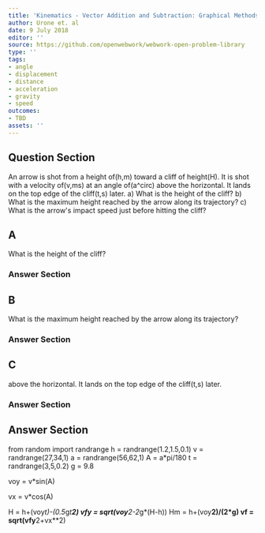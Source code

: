 ```yaml
---
title: 'Kinematics - Vector Addition and Subtraction: Graphical Methods'
author: Urone et. al
date: 9 July 2018
editor: ''
source: https://github.com/openwebwork/webwork-open-problem-library
type: ''
tags:
- angle
- displacement
- distance
- acceleration
- gravity
- speed
outcomes:
- TBD
assets: ''
---
```


## Question Section 

An arrow is shot from a height of(h,m) toward a cliff of height(H). It is shot with a velocity of(v,ms) at an angle of(a^circ) above the horizontal. It lands on the top edge of the cliff(t,s) later.
a) What is the height of the cliff?
b) What is the maximum height reached by the arrow along its trajectory?
c) What is the arrow's impact speed just before hitting the cliff?

## A
What is the height of the cliff?
### Answer Section
## B
What is the maximum height reached by the arrow along its trajectory?
### Answer Section
## C
above the horizontal. It lands on the top edge of the cliff(t,s) later.
### Answer Section


## Answer Section

from random import randrange
h = randrange(1.2,1.5,0.1)
v = randrange(27,34,1)
a = randrange(56,62,1)
A = a*pi/180
t = randrange(3,5,0.2)
g = 9.8

voy = v*sin(A)

vx = v*cos(A)

H = h+(voy*t)-(0.5*g*t**2)
vfy = sqrt(voy**2-2*g*(H-h))
Hm = h+(voy**2)/(2*g)
vf = sqrt(vfy**2+vx**2)